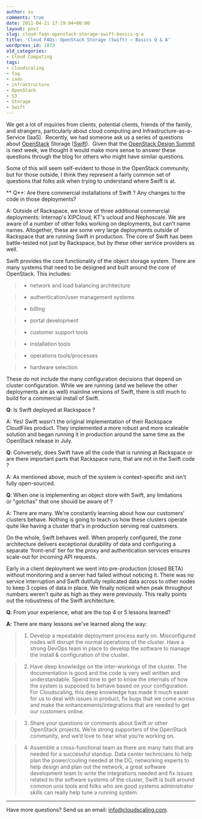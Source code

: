 ```yaml
---
author: su
comments: true
date: 2011-04-21 17:19:04+00:00
layout: post
slug: cloud-faqs-openstack-storage-swift-basics-q-a
title: 'Cloud FAQs: OpenStack Storage (Swift) – Basics Q & A'
wordpress_id: 1873
old_categories:
- Cloud Computing
tags:
- cloudscaling
- faq
- iaas
- infrastructure
- OpenStack
- S3
- Storage
- Swift
---
```


We get a lot of inquiries from clients, potential clients, friends of the family, and strangers, particularly about cloud computing and Infrastructure-as-a-Service (IaaS).  Recently, we had someone ask us a series of questions about [OpenStack](http://www.openstack.org/) Storage ([Swift](http://swift.openstack.org/)).  Given that the [OpenStack Design Summit](http://www.openstack.org/blog/2011/03/openstack-conference-design-summit-2011-sponsored-by-citrix/) is next week, we thought it would make more sense to answer these questions through the blog for others who might have similar questions.

<!-- more -->

Some of this will seem self-evident to those in the OpenStack community, but for those outside, I think they represent a fairly common set of questions that folks ask when trying to understand where Swift is at.


** Q**: Are there commercial installations of Swift ? Any changes to the code in those deployments?

A: Outside of Rackspace, we know of three additional commercial deployments: Internap's XIPCloud, KT's ucloud and Nephoscale. We are aware of a number of other folks working on deployments, but can't name names. Altogether, these are some very large deployments outside of Rackspace that are running Swift in production. The core of Swift has been battle-tested not just by Rackspace, but by these other service providers as well.

Swift provides the core functionality of the object storage system.  There are many systems that need to be designed and built around the core of OpenStack. This includes:

> 
> 
	
>   * network and load balancing architecture
> 
	
>   * authentication/user management systems
> 
	
>   * billing
> 
	
>   * portal development
> 
	
>   * customer support tools
> 
	
>   * installation tools
> 
	
>   * operations tools/processes
> 
	
>   * hardware selection
> 

These do not include the many configuration decisions that depend on cluster configuration. While we are running (and we believe the other deployments are as well) mainline versions of Swift, there is still much to build for a commercial install of Swift.

**Q**: Is Swift deployed at Rackspace ?

A: Yes! Swift wasn't the original implementation of their Rackspace CloudFiles product. They implemented a more robust and more scaleable solution and began running it in production around the same time as the OpenStack release in July.

**Q**: Conversely, does Swift have all the code that is running at Rackspace or are there important parts that Rackspace runs, that are not in the Swift code ?

A: As mentioned above, much of the system is context-specific and isn't fully open-sourced.

**Q**: When one is implementing an object store with Swift, any limitations or "gotchas" that one should be aware of ?

A: There are many. We're constantly learning about how our customers' clusters behave. Nothing is going to teach us how these clusters operate quite like having a cluster that's in production serving real customers.

On the whole, Swift behaves well. When properly configured, the zone architecture delivers exceptional durability of data and configuring a separate 'front-end' tier for the proxy and authentication services ensures scale-out for incoming API requests.

Early in a client deployment we went into pre-production (closed BETA) without monitoring and a server had failed without noticing it.  There was no service interruption and Swift dutifully replicated data across to other nodes to keep 3 copies of data in place. We finally noticed when peak throughput numbers weren't quite as high as they were previously.  This really points out the robustness of the Swift architecture.

**Q**: From your experience, what are the top 4 or 5 lessons learned?

**A**: There are many lessons we've learned along the way:

> 
> 
	
>   1. Develop a repeatable deployment process early on. Misconfigured nodes will disrupt the normal operations of the cluster. Have a strong DevOps team in place to develop the software to manage the install & configuration of the cluster.
> 
	
>   2. Have deep knowledge on the inter-workings of the cluster. The documentation is good and the code is very well written and understandable. Spend time to get to know the internals of how the system is supposed to behave based on your configuration. For Cloudscaling, this deep knowledge has made it much easier for us to deal with issues in product, fix bugs that we come across and make the enhancements/integrations that are needed to get our customers online.
> 
	
>   3. Share your questions or comments about Swift or other OpenStack projects. We’re strong supporters of the OpenStack community, and we’d love to hear what you’re working on.
> 
	
>   4. Assemble a cross-functional team as there are many hats that are needed for a successful standup. Data center technicians to help plan the power/cooling needed at the DC, networking experts to help design and plan out the network, a great software development team to write the integrations needed and fix issues related to the software systems of the cluster, Swift is built around common unix tools and folks who are good systems administrator skills can really help tune a running system.
> 

</blockquote>


_________________

Have more questions?  Send us an email: info@cloudscaling.com.
